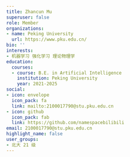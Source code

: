 ```yaml
---
title: Zhancun Mu
superuser: false
role: Member
organizations:
- name: Peking University
  url: https://www.pku.edu.cn/
bio: ''
interests:
- 机器学习 强化学习 理论物理学
education:
  courses:
  - course: B.E. in Artificial Intelligence
    institution: Peking University
    year: 2021-2025
social:
- icon: envelope
  icon_pack: fa
  link: mailto:2100017790@stu.pku.edu.cn
- icon: github
  icon_pack: fab
  link: https://github.com/namespacebilibili
email: 2100017790@stu.pku.edu.cn
highlight_name: false
user_groups:
- 北大 21 级
---
```

